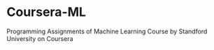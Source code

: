 # Coursera-ML
Programming Assignments of Machine Learning Course by Standford University on Coursera
